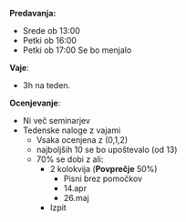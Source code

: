 **Predavanja:** 
- Srede ob 13:00
- Petki ob 16:00
- Petki ob 17:00
Se bo menjalo

**Vaje**: 
- 3h na teden.

**Ocenjevanje**:
- Ni več seminarjev
- Tedenske naloge z vajami
	- Vsaka ocenjena z (0,1,2)
	- najboljših 10 se bo upoštevalo (od 13)
	- 70%  se dobi z ali:
		- 2 kolokvija (**Povprečje** 50%)
			- Pisni brez pomočkov
			- 14.apr
			- 26.maj
		- Izpit
